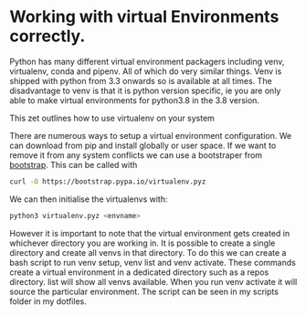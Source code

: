 # Working with virtual Environments correctly.

Python has many different virtual environment packagers including venv,
virtualenv, conda and pipenv. All of which do very similar things. Venv
is shipped with python from 3.3 onwards so is available at all times.
The disadvantage to venv is that it is python version specific, ie you
are only able to make virtual environments for python3.8 in the 3.8
version.

This zet outlines how to use virtualenv on your system

There are numerous ways to setup a virtual environment configuration. We
can download from pip and install globally or user space. If we want to
remove it from any system conflicts we can use a bootstraper from
[bootstrap](https://bootstrap.pypa.io/virtualenv.pyz). This can be
called with
```bash
curl -O https://bootstrap.pypa.io/virtualenv.pyz
```

We can then initialise the virtualenvs with:
```bash
python3 virtualenv.pyz <envname>
```
However it is important to note that the virtual environment gets
created in whichever directory you are working in. It is possible to
create a single directory and create all venvs in that directory. To do
this we can create a bash script to run venv setup, venv list and venv
activate. These commands create a virtual environment in a dedicated directory such
as a repos directory. list will show all venvs available. When you run venv
activate it will source the particular environment. The script can be
seen in my scripts folder in my dotfiles.



